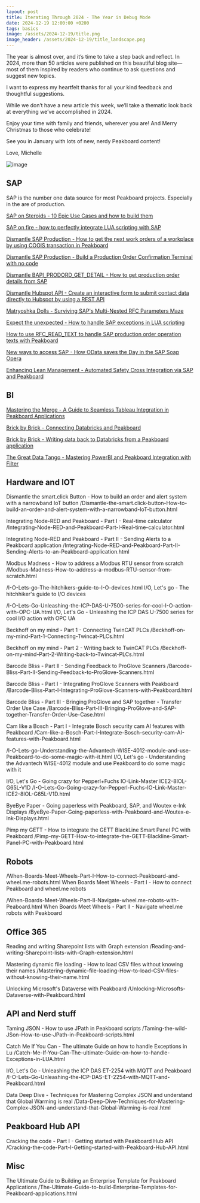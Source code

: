 ```yaml
---
layout: post
title: Iterating Through 2024 - The Year in Debug Mode
date: 2024-12-19 12:00:00 +0200
tags: basics
image: /assets/2024-12-19/title.png
image_header: /assets/2024-12-19/title_landscape.png
---
```

The year is almost over, and it’s time to take a step back and reflect. In 2024, more than 50 articles were published on this beautiful blog site—most of them inspired by readers who continue to ask questions and suggest new topics.

I want to express my heartfelt thanks for all your kind feedback and thoughtful suggestions.

While we don’t have a new article this week, we’ll take a thematic look back at everything we’ve accomplished in 2024.

Enjoy your time with family and friends, wherever you are! And Merry Christmas to those who celebrate!

See you in January with lots of new, nerdy Peakboard content!

Love,
Michelle

![image](/assets/2024-12-19/010.png)

## SAP

SAP is the number one data source for most Peakboard projects. Especially in the are of production.

[SAP on Steroids - 10 Epic Use Cases and how to build them](/SAP-on-Steroids-10-Epic-Use-Case-and-how-to-do-it.html)

[SAP on fire - how to perfectly integrate LUA scripting with SAP](/SAP-on-fire-how-to-perfectly-integrate-LUA-scripting-with-SAP.html)

[Dismantle SAP Production - How to get the next work orders of a workplace by using COOIS transaction in Peakboard](/Dismantle-SAP-Production-How-to-get-the-next-work-orders-of-a-workplace-by-using-COOIS-transaction-in-Peakboard.html)

[Dismantle SAP Production - Build a Production Order Confirmation Terminal with no code](/SAP-Production-Build-a-Production-Order-Confirmation-Terminal-with-no-code.html)

[Dismantle BAPI_PRODORD_GET_DETAIL - How to get production order details from SAP](/Dismantle-BAPI_PRODORD_GET_DETAIL-How-to-get-production-order-details-from-SAP.html)

[Dismantle Hubspot API - Create an interactive form to submit contact data directly to Hubspot by using a REST API](/Dismantle-Hubspot-API-Create-an-interactive-form-to-submit-contact-data-directly-to-Hubspot-by-using-REST-API.html)

[Matryoshka Dolls - Surviving SAP's Multi-Nested RFC Parameters Maze](/Matryoshka-Dolls-Surviving-SAPs-Multi-Nested-Parameters-Maze.html)

[Expect the unexpected - How to handle SAP exceptions in LUA scripting](/Expect-the-unexpected-How-to-handle-SAP-exceptions-in-LUA-scripting.html)

[How to use RFC_READ_TEXT to handle SAP production order operation texts with Peakboard](/How-to-use-RFC_READ_TEXT-to-handle-SAP-production-order-operation-texts-with-Peakboard.html)

[New ways to access SAP - How OData saves the Day in the SAP Soap Opera](/New-ways-to-access-SAP-How-OData-saves-the-Day-in-the-SAP-Soap-Opera.html)

[Enhancing Lean Management - Automated Safety Cross Integration via SAP and Peakboard](/Enhancing-Lean-Management-Automated-Safety-Cross-Integration-via-SAP-and-Peakboard.html)

## BI

[Mastering the Merge - A Guide to Seamless Tableau Integration in Peakboard Applications](/Mastering-the-Merge-A-Guide-to-Seamless-Tableau-Integration-in-Peakboard-Applications.html)

[Brick by Brick - Connecting Databricks and Peakboard](/Brick-by-Brick-Connecting-Databricks-and-Peakboard.html)

[Brick by Brick - Writing data back to Databricks from a Peakboard application](/Brick-by-Brick-Writing-data-back-to-Databricks-from-a-Peakboard-application.html)

[The Great Data Tango - Mastering PowerBI and Peakboard Integration with Filter](/The-Great-Data-Tango-Mastering-PowerBI-and-Peakboard-Integration-with-Filter.html)


## Hardware and IOT

Dismantle the smart.click Button - How to build an order and alert system with a narrowband IoT button
/Dismantle-the-smart.click-button-How-to-build-an-order-and-alert-system-with-a-narrowband-IoT-button.html

Integrating Node-RED and Peakboard - Part I - Real-time calculator
/Integrating-Node-RED-and-Peakboard-Part-I-Real-time-calculator.html

Integrating Node-RED and Peakboard - Part II - Sending Alerts to a Peakboard application
/Integrating-Node-RED-and-Peakboard-Part-II-Sending-Alerts-to-an-Peakboard-application.html

Modbus Madness - How to address a Modbus RTU sensor from scratch
/Modbus-Madness-How-to-address-a-modbus-RTU-sensor-from-scratch.html

/I-O-Lets-go-The-hitchikers-guide-to-I-O-devices.html
I/O, Let's go - The hitchhiker's guide to I/O devices

/I-O-Lets-Go-Unleashing-the-ICP-DAS-U-7500-series-for-cool-I-O-action-with-OPC-UA.html
I/O, Let's Go - Unleashing the ICP DAS U-7500 series for cool I/O action with OPC UA

Beckhoff on my mind - Part 1 - Connecting TwinCAT PLCs
/Beckhoff-on-my-mind-Part-1-Connecting-Twincat-PLCs.html

Beckhoff on my mind - Part 2 - Writing back to TwinCAT PLCs
/Beckhoff-on-my-mind-Part-2-Writing-back-to-Twincat-PLCs.html



Barcode Bliss - Part II - Sending Feedback to ProGlove Scanners
/Barcode-Bliss-Part-II-Sending-Feedback-to-ProGlove-Scanners.html

Barcode Bliss - Part I - Integrating ProGlove Scanners with Peakboard
/Barcode-Bliss-Part-I-Integrating-ProGlove-Scanners-with-Peakboard.html

Barcode Bliss - Part III - Bringing ProGlove and SAP together - Transfer Order Use Case
/Barcode-Bliss-Part-III-Bringing-ProGlove-and-SAP-together-Transfer-Order-Use-Case.html



Cam like a Bosch - Part I - Integrate Bosch security cam AI features with Peakboard
/Cam-like-a-Bosch-Part-I-Integrate-Bosch-security-cam-AI-features-with-Peakboard.html

/I-O-Lets-go-Understanding-the-Advantech-WISE-4012-module-and-use-Peakboard-to-do-some-magic-with-it.html
I/O, Let's go - Understanding the Advantech WISE-4012 module and use Peakboard to do some magic with it

I/O, Let's Go - Going crazy for Pepperl+Fuchs IO-Link-Master ICE2-8IOL-G65L-V1D
/I-O-Lets-Go-Going-crazy-for-Pepperl-Fuchs-IO-Link-Master-ICE2-8IOL-G65L-V1D.html

ByeBye Paper - Going paperless with Peakboard, SAP, and Woutex e-Ink Displays
/ByeBye-Paper-Going-paperless-with-Peakboard-and-Woutex-e-Ink-Displays.html

Pimp my GETT - How to integrate the GETT BlackLine Smart Panel PC with Peakboard
/Pimp-my-GETT-How-to-integrate-the-GETT-Blackline-Smart-Panel-PC-with-Peakboard.html

## Robots

/When-Boards-Meet-Wheels-Part-I-How-to-connect-Peakboard-and-wheel.me-robots.html
When Boards Meet Wheels - Part I - How to connect Peakboard and wheel.me robots

/When-Boards-Meet-Wheels-Part-II-Navigate-wheel.me-robots-with-Peaboard.html
When Boards Meet Wheels - Part II - Navigate wheel.me robots with Peakboard

## Office 365

Reading and writing Sharepoint lists with Graph extension
/Reading-and-writing-Sharepoint-lists-with-Graph-extension.html

Mastering dynamic file loading - How to load CSV files without knowing their names
/Mastering-dynamic-file-loading-How-to-load-CSV-files-without-knowing-their-name.html

Unlocking Microsoft's Dataverse with Peakboard
/Unlocking-Microsofts-Dataverse-with-Peakboard.html

## API and Nerd stuff

Taming JSON - How to use JPath in Peakboard scripts
/Taming-the-wild-JSon-How-to-use-JPath-in-Peakboard-scripts.html

Catch Me If You Can - The ultimate Guide on how to handle Exceptions in Lu
/Catch-Me-If-You-Can-The-ultimate-Guide-on-how-to-handle-Exceptions-in-LUA.html

I/O, Let's Go - Unleashing the ICP DAS ET-2254 with MQTT and Peakboard
/I-O-Lets-Go-Unleashing-the-ICP-DAS-ET-2254-with-MQTT-and-Peakboard.html

Data Deep Dive - Techniques for Mastering Complex JSON and understand that Global Warming is real
/Data-Deep-Dive-Techniques-for-Mastering-Complex-JSON-and-understand-that-Global-Warming-is-real.html

## Peakboard Hub API

Cracking the code - Part I - Getting started with Peakboard Hub API
/Cracking-the-code-Part-I-Getting-started-with-Peakboard-Hub-API.html

## Misc

The Ultimate Guide to Building an Enterprise Template for Peakboard Applications
/The-Ultimate-Guide-to-build-Enterprise-Templates-for-Peakboard-applications.html

